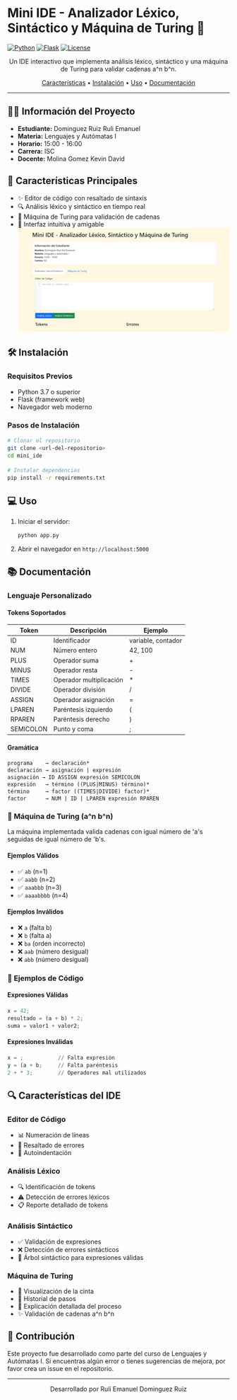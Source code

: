 # Mini IDE - Analizador Léxico, Sintáctico y Máquina de Turing 🚀
[![Python](https://img.shields.io/badge/python-v3.7+-blue.svg)](https://www.python.org/)
[![Flask](https://img.shields.io/badge/flask-v2.0+-green.svg)](https://flask.palletsprojects.com/)
[![License](https://img.shields.io/badge/license-MIT-blue.svg)](LICENSE)

<div align="center">

Un IDE interactivo que implementa análisis léxico, sintáctico y una máquina de Turing para validar cadenas a^n b^n.

[Características](#características) •
[Instalación](#instalación) •
[Uso](#uso) •
[Documentación](#documentación)

</div>

---

## 👨‍💻 Información del Proyecto

- **Estudiante:** Dominguez Ruiz Ruli Emanuel
- **Materia:** Lenguajes y Autómatas I
- **Horario:** 15:00 - 16:00
- **Carrera:** ISC
- **Docente:** Molina Gomez Kevin David

## 🚀 Características Principales

- ✨ Editor de código con resaltado de sintaxis
- 🔍 Análisis léxico y sintáctico en tiempo real
- 🤖 Máquina de Turing para validación de cadenas
- 📝 Interfaz intuitiva y amigable
  ![Interfaz del IDE](static/Menu_IDE.png)

## 🛠️ Instalación

### Requisitos Previos

- Python 3.7 o superior
- Flask (framework web)
- Navegador web moderno

### Pasos de Instalación

```bash
# Clonar el repositorio
git clone <url-del-repositorio>
cd mini_ide

# Instalar dependencias
pip install -r requirements.txt
```

## 💻 Uso

1. Iniciar el servidor:
   ```bash
   python app.py
   ```
2. Abrir el navegador en `http://localhost:5000`

## 📚 Documentación

### Lenguaje Personalizado

#### Tokens Soportados

| Token | Descripción | Ejemplo |
|-------|-------------|---------|
| ID | Identificador | variable, contador |
| NUM | Número entero | 42, 100 |
| PLUS | Operador suma | + |
| MINUS | Operador resta | - |
| TIMES | Operador multiplicación | * |
| DIVIDE | Operador división | / |
| ASSIGN | Operador asignación | = |
| LPAREN | Paréntesis izquierdo | ( |
| RPAREN | Paréntesis derecho | ) |
| SEMICOLON | Punto y coma | ; |

#### Gramática

```bnf
programa    → declaración*
declaración → asignación | expresión
asignación → ID ASSIGN expresión SEMICOLON
expresión   → término ((PLUS|MINUS) término)*
término     → factor ((TIMES|DIVIDE) factor)*
factor      → NUM | ID | LPAREN expresión RPAREN
```

### 🤖 Máquina de Turing (a^n b^n)

La máquina implementada valida cadenas con igual número de 'a's seguidas de igual número de 'b's.

#### Ejemplos Válidos
- ✅ `ab` (n=1)
- ✅ `aabb` (n=2)
- ✅ `aaabbb` (n=3)
- ✅ `aaaabbbb` (n=4)

#### Ejemplos Inválidos
- ❌ `a` (falta b)
- ❌ `b` (falta a)
- ❌ `ba` (orden incorrecto)
- ❌ `aab` (número desigual)
- ❌ `abb` (número desigual)

### 📝 Ejemplos de Código

#### Expresiones Válidas
```python
x = 42;
resultado = (a + b) * 2;
suma = valor1 + valor2;
```

#### Expresiones Inválidas
```python
x = ;           // Falta expresión
y = (a + b;     // Falta paréntesis
2 + * 3;        // Operadores mal utilizados
```

## 🔍 Características del IDE

### Editor de Código
- 📊 Numeración de líneas
- 🚫 Resaltado de errores
- 🔄 Autoindentación

### Análisis Léxico
- 🔍 Identificación de tokens
- ⚠️ Detección de errores léxicos
- 📋 Reporte detallado de tokens

### Análisis Sintáctico
- ✅ Validación de expresiones
- ❌ Detección de errores sintácticos
- 🌳 Árbol sintáctico para expresiones válidas

### Máquina de Turing
- 📼 Visualización de la cinta
- 📝 Historial de pasos
- 📖 Explicación detallada del proceso
- ✨ Validación de cadenas a^n b^n

## 🤝 Contribución

Este proyecto fue desarrollado como parte del curso de Lenguajes y Autómatas I. Si encuentras algún error o tienes sugerencias de mejora, por favor crea un issue en el repositorio.

---

<div align="center">
Desarrollado por Ruli Emanuel Dominguez Ruiz
</div>
